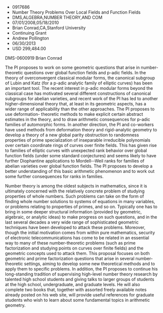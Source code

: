 
* 0917686
* Number Theory Problems Over Local Fields and Function Fields
* DMS,ALGEBRA,NUMBER THEORY,AND COM
* 07/01/2008,05/18/2010
* Brian Conrad,CA,Stanford University
* Continuing Grant
* Andrew Pollington
* 06/30/2013
* USD 299,484.00

DMS-0600919 Brian Conrad

The PI proposes to work on some geometric questions that arise in number-
theoretic questions over global function fields and p-adic fields. In the theory
of overconvergent classical modular forms, the canonical subgroup of Lubin and
Katz (for a p-adic analytic family of elliptic curves) has been an important
tool. The recent interest in p-adic modular forms beyond the classical case has
motivated several different constructions of canonical subgroups for abelian
varieties, and recent work of the PI has led to another higher-dimensional
theory that, at least in its geometric aspects, has a wider range of
applicability than the other approaches. The PI proposes to use deformation-
theoretic methods to make explicit certain abstract estimates in the theory, and
to draw arithmetic consequences for p-adic families of automorphic forms. In
another direction, the PI and co-workers have used methods from deformation
theory and rigid-analytic geometry to develop a theory of a new global parity
obstruction to randomness properties of prime specialization of inseparable
irreducible polynomials over certain coordinate rings of curves over finite
fields. This has given rise to families of elliptic curves with unexpected rank
behavior over global function fields (under some standard conjectures) and seems
likely to have further Diophantine applications to Mordell--Weil ranks for
families of abelian varieties over global function fields. The PI proposes to
develop a better understanding of this basic arithmetic phenomenon and to work
out some further consequences for ranks in families.

Number theory is among the oldest subjects in mathematics, since it is
ultimately concerned with the relatively concrete problem of studying properties
of whole numbers. Such problems can take on the form of finding whole number
solutions to systems of equations in many variables, or problems relating to
properties of primes, and so on. Typically one has to bring in some deeper
structural information (provided by geometric, algebraic, or analytic ideas) to
make progress on such questions, and in the last several decades a very wide
range of sophisticated geometric techniques have been developed to attack these
problems. Moreover, though the initial motivation comes from within pure
mathematics, security of electronic telecommunications has come to be related in
an essential way to many of these number-theoretic problems (such as prime
factorization and studying points on curves over finite fields) and the
geometric concepts used to attack them. This proposal focuses on both geometric
and prime factorization questions that arise in several number-theoretic
settings, aiming to develop some new theoretical methods and to apply them to
specific problems. In addition, the PI proposes to continue his long-standing
tradition of supervising high-level number theory research by talented high
school students and giving talks to larger groups of students at the high
school, undergraduate, and graduate levels. He will also complete two books
that, together with assorted freely available notes already posted on his web
site, will provide useful references for graduate students who wish to learn
about some fundamental topics in arithmetic geometry.
